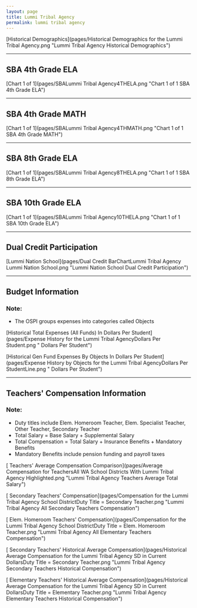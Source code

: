 ```yaml
---
layout: page
title: Lummi Tribal Agency
permalink: lummi tribal agency
---
```



[Historical Demographics](pages/Historical Demographics for the Lummi Tribal Agency.png "Lummi Tribal Agency Historical Demographics")

___

## SBA 4th Grade ELA

[Chart 1 of 1](pages/SBALummi Tribal Agency4THELA.png "Chart 1 of 1 SBA 4th Grade ELA")


___

## SBA 4th Grade MATH

[Chart 1 of 1](pages/SBALummi Tribal Agency4THMATH.png "Chart 1 of 1 SBA 4th Grade MATH")


___

## SBA 8th Grade ELA

[Chart 1 of 1](pages/SBALummi Tribal Agency8THELA.png "Chart 1 of 1 SBA 8th Grade ELA")


___

## SBA 10th Grade ELA

[Chart 1 of 1](pages/SBALummi Tribal Agency10THELA.png "Chart 1 of 1 SBA 10th Grade ELA")


___

## Dual Credit Participation

[Lummi Nation School](pages/Dual Credit BarChartLummi Tribal Agency Lummi Nation School.png "Lummi Nation School Dual Credit Participation")


___

## Budget Information
### Note:
- The OSPI groups expenses into categories called Objects

[Historical Total Expenses (All Funds) In Dollars Per Student](pages/Expense History for the Lummi Tribal AgencyDollars Per Student.png " Dollars Per Student")

[Historical Gen Fund Expenses By Objects In Dollars Per Student](pages/Expense History by Objects for the Lummi Tribal AgencyDollars Per StudentLine.png " Dollars Per Student")


___

## Teachers' Compensation Information
### Note:
- Duty titles include Elem. Homeroom Teacher, Elem. Specialist Teacher, Other Teacher, Secondary Teacher
- Total Salary = Base Salary + Supplemental Salary
- Total Compensation = Total Salary + Insurance Benefits + Mandatory Benefits
- Mandatory Benefits include pension funding and payroll taxes

[ Teachers' Average Compensation Comparison](pages/Average Compensation for TeachersAll WA School Districts With Lummi Tribal Agency Highlighted.png "Lummi Tribal Agency Teachers Average Total Salary")

[ Secondary Teachers' Compensation](pages/Compensation for the Lummi Tribal Agency School DistrictDuty Title = Secondary Teacher.png "Lummi Tribal Agency All Secondary Teachers Compensation")

[ Elem. Homeroom Teachers' Compensation](pages/Compensation for the Lummi Tribal Agency School DistrictDuty Title = Elem. Homeroom Teacher.png "Lummi Tribal Agency All Elementary Teachers Compensation")

[ Secondary Teachers' Historical Average Compensation](pages/Historical Average Compensation for the Lummi Tribal Agency SD in Current DollarsDuty Title = Secondary Teacher.png "Lummi Tribal Agency Secondary Teachers Historical Compensation")

[ Elementary Teachers' Historical Average Compensation](pages/Historical Average Compensation for the Lummi Tribal Agency SD in Current DollarsDuty Title = Elementary Teacher.png "Lummi Tribal Agency Elementary Teachers Historical Compensation")

